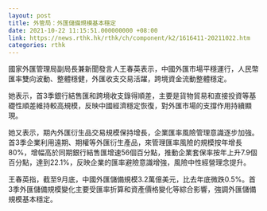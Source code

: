 ```yaml
---
layout: post
title: 外管局：外匯儲備規模基本穩定
date: 2021-10-22 11:15:51.000000000 +08:00
link: https://news.rthk.hk/rthk/ch/component/k2/1616411-20211022.htm
categories: rthk
---
```


國家外匯管理局副局長兼新聞發言人王春英表示，中國外匯市場平穩運行，人民幣匯率雙向波動、整體穩健，外匯收支交易活躍，跨境資金流動整體穩定。

她表示，首3季銀行結售匯和跨境收支錄得順差，主要是貨物貿易和直接投資等基礎性順差維持較高規模，反映中國經濟穩定恢復，對外匯市場的支撐作用持續顯現。

她又表示，期內外匯衍生品交易規模保持增長，企業匯率風險管理意識逐步加強。首3季企業利用遠期、期權等外匯衍生產品，來管理匯率風險的規模按年增長80%，增幅高於同期銀行結售匯增速56個百分點，推動企業套保率按年上升7.9個百分點，達到22.1%，反映企業的匯率避險意識增強，風險中性經營理念提升。

王春英指，截至9月底，中國外匯儲備規模3.2萬億美元，比去年底微跌0.5%。首3季外匯儲備規模變化主要受匯率折算和資產價格變化等綜合影響，強調外匯儲備規模基本穩定。
